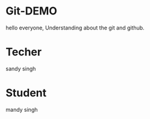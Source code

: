 # Git-DEMO
hello everyone, Understanding about the git and github.

# Techer
sandy singh

# Student
mandy singh

